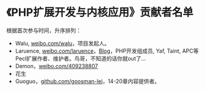 # 《PHP扩展开发与内核应用》贡献者名单

根据首次参与时间，升序排列：

 * Walu, [weibo.com/walu](<http://weibo.com/walu>)，项目发起人。
 * Laruence, [weibo.com/laruence](<weibo.com/laruence>)，[Blog](<http://www.laruence.com>)，PHP开发组成员, Yaf, Taint, APC等Pecl扩展作者、维护者。鸟哥，不知道的话你就out了...
 * Demon，[weibo.com/409238807](<http://weibo.com/409238807>)
 * 花生
 * Guoguo，[github.com/goosman-lei](<https://github.com/goosman-lei/>)，14-20章内容提供者。
